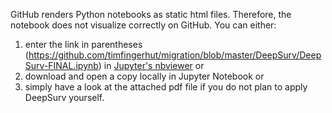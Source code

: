 GitHub renders Python notebooks as static html files. Therefore, the notebook does not visualize correctly on GitHub. You can either: 
1. enter the link in parentheses (https://github.com/timfingerhut/migration/blob/master/DeepSurv/DeepSurv-FINAL.ipynb) in [Jupyter's nbviewer](https://nbviewer.jupyter.org) or
2. download and open a copy locally in Jupyter Notebook or
3. simply have a look at the attached pdf file if you do not plan to apply DeepSurv yourself.
